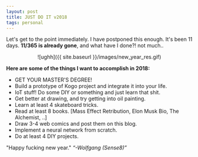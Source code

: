 ```yaml
---
layout: post
title: JUST DO IT v2018
tags: personal
---
```


Let's get to the point immediately. I have postponed this enough.
It's been 11 days. **11/365 is already gone**, and what have I done?! not much..

<div style="text-align:center" markdown="1">

![ughh]({{ site.baseurl }}/images/new_year_res.gif)
<!-- THE TRUTH ABOUT RESOLUTIONS -->
</div>

**Here are some of the things I want to accomplish in 2018:**
+ GET YOUR MASTER'S DEGREE!
+ Build a prototype of Kogo project and integrate it into your life.
+ IoT stuff! Do some DIY or something and just learn that shit.
+ Get better at drawing, and try getting into oil painting.
+ Learn at least 4 skateboard tricks.
+ Read at least 8 books. [Mass Effect Retribution, Elon Musk Bio, The Alchemist, ..]
+ Draw 3-4 web comics and post them on this blog.
+ Implement a neural network from scratch.
+ Do at least 4 DIY projects.


"Happy fucking new year."
    *“-Wolfgang (Sense8)”*

